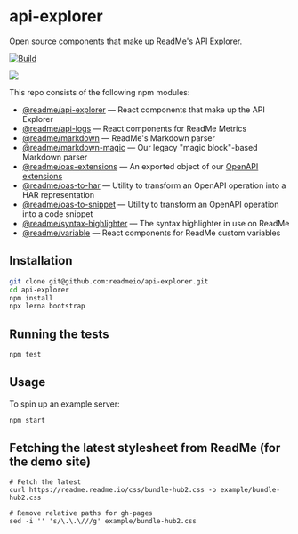 # api-explorer

Open source components that make up ReadMe's API Explorer.

[![Build](https://github.com/readmeio/api-explorer/workflows/CI/badge.svg)](https://github.com/readmeio/api-explorer)

[![](https://d3vv6lp55qjaqc.cloudfront.net/items/1M3C3j0I0s0j3T362344/Untitled-2.png)](https://readme.io)

This repo consists of the following npm modules:

- [@readme/api-explorer](https://npm.im/@readme/api-explorer) — React components that make up the API Explorer
- [@readme/api-logs](https://npm.im/@readme/api-logs) — React components for ReadMe Metrics
- [@readme/markdown](https://npm.im/@readme/markdown) — ReadMe's Markdown parser
- [@readme/markdown-magic](https://npm.im/@readme/markdown-magic) — Our legacy "magic block"-based Markdown parser
- [@readme/oas-extensions](https://npm.im/@readme/oas-extensions) — An exported object of our [OpenAPI extensions](https://docs.readme.com/docs/swagger-extensions)
- [@readme/oas-to-har](https://npm.im/@readme/oas-to-har) — Utility to transform an OpenAPI operation into a HAR representation
- [@readme/oas-to-snippet](https://npm.im/@readme/oas-to-snippet) — Utility to transform an OpenAPI operation into a code snippet
- [@readme/syntax-highlighter](https://npm.im/@readme/syntax-highlighter) — The syntax highlighter in use on ReadMe
- [@readme/variable](https://npm.im/@readme/variable) — React components for ReadMe custom variables

## Installation

```sh
git clone git@github.com:readmeio/api-explorer.git
cd api-explorer
npm install
npx lerna bootstrap
```

## Running the tests

```sh
npm test
```

## Usage

To spin up an example server:

```sh
npm start
```

## Fetching the latest stylesheet from ReadMe (for the demo site)

```
# Fetch the latest
curl https://readme.readme.io/css/bundle-hub2.css -o example/bundle-hub2.css

# Remove relative paths for gh-pages
sed -i '' 's/\.\.\///g' example/bundle-hub2.css
```
